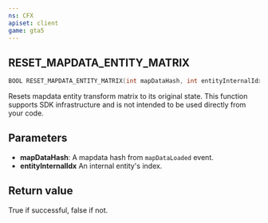 ```yaml
---
ns: CFX
apiset: client
game: gta5
---
```

## RESET_MAPDATA_ENTITY_MATRIX

```c
BOOL RESET_MAPDATA_ENTITY_MATRIX(int mapDataHash, int entityInternalIdx);
```

Resets mapdata entity transform matrix to its original state.
This function supports SDK infrastructure and is not intended to be used directly from your code.

## Parameters
* **mapDataHash**: A mapdata hash from `mapDataLoaded` event.
* **entityInternalIdx** An internal entity's index.

## Return value
True if successful, false if not.
